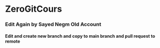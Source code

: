 # ZeroGitCours
### Edit Again by Sayed Negm Old Account
#### Edit and create new branch and copy to main branch and pull request to remote
